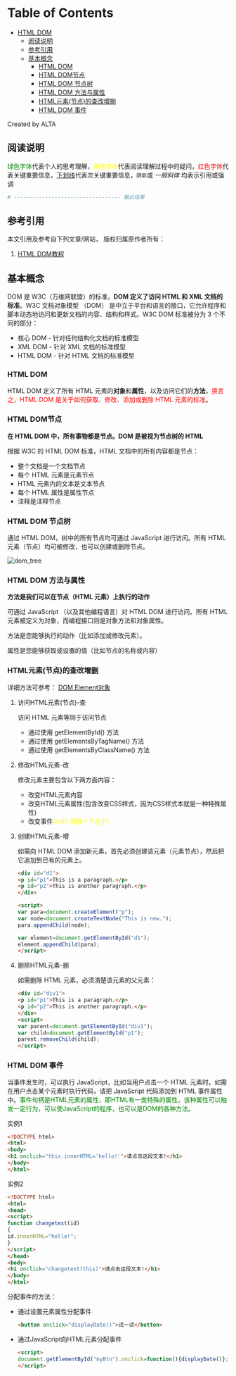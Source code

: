 
Table of Contents
=================

   * [HTML DOM](#html-dom)
      * [阅读说明](#阅读说明)
      * [参考引用](#参考引用)
      * [基本概念](#基本概念)
         * [HTML DOM](#html-dom-1)
         * [HTML DOM节点](#html-dom节点)
         * [HTML DOM 节点树](#html-dom-节点树)
         * [HTML DOM 方法与属性](#html-dom-方法与属性)
         * [HTML元素(节点)的查改增删](#html元素节点的查改增删)
         * [HTML DOM 事件](#html-dom-事件)

Created by ALTA


## 阅读说明  

<font color=#008000>绿色字体</font>代表个人的思考理解，<font color=Yellow>黄色字体</font>代表阅读理解过程中的疑问，<font color=Red>红色字体</font>代表关键重要信息，<u>下划线</u>代表次关键重要信息，`阴影`或 *一般斜体* 均表示引用或强调 

```python
# ---------------------------------- 输出结果
```

## 参考引用  

本文引用及参考自下列文章/网站， 版权归属原作者所有：

1. [HTML DOM教程](https://www.w3school.com.cn/htmldom/index.asp)


## 基本概念  

DOM 是 W3C（万维网联盟）的标准，**DOM 定义了访问 HTML 和 XML 文档的标准**。W3C 文档对象模型 （DOM） 是中立于平台和语言的接口，它允许程序和脚本动态地访问和更新文档的内容、结构和样式。W3C DOM 标准被分为 3 个不同的部分：

- 核心 DOM - 针对任何结构化文档的标准模型
- XML DOM - 针对 XML 文档的标准模型
- HTML DOM - 针对 HTML 文档的标准模型

### HTML DOM  

HTML DOM 定义了所有 HTML 元素的**对象**和**属性**，以及访问它们的**方法**，<font color=Red>换言之，HTML DOM 是关于如何获取、修改、添加或删除 HTML 元素的标准</font>。

### HTML DOM节点  

**在 HTML DOM 中，所有事物都是节点。DOM 是被视为节点树的 HTML**

根据 W3C 的 HTML DOM 标准，HTML 文档中的所有内容都是节点：

- 整个文档是一个文档节点
- 每个 HTML 元素是元素节点
- HTML 元素内的文本是文本节点
- 每个 HTML 属性是属性节点
- 注释是注释节点

### HTML DOM 节点树  

通过 HTML DOM，树中的所有节点均可通过 JavaScript 进行访问。所有 HTML 元素（节点）均可被修改，也可以创建或删除节点。  

![dom_tree](../pics/dom_tree.png)

### HTML DOM 方法与属性 

**方法是我们可以在节点（HTML 元素）上执行的动作**

可通过 JavaScript （以及其他编程语言）对 HTML DOM 进行访问。所有 HTML 元素被定义为对象，而编程接口则是对象方法和对象属性。

方法是您能够执行的动作（比如添加或修改元素）。

属性是您能够获取或设置的值（比如节点的名称或内容）

### HTML元素(节点)的查改增删  

详细方法可参考： [DOM Element对象](<https://www.w3school.com.cn/jsref/dom_obj_all.asp>)

1. 访问HTML元素(节点)-查

   访问 HTML 元素等同于访问节点

   - 通过使用 getElementById() 方法
   - 通过使用 getElementsByTagName() 方法
   - 通过使用 getElementsByClassName() 方法

2. 修改HTML元素-改

   修改元素主要包含以下两方面内容：

   - 改变HTML元素内容
   - 改变HTML元素属性(包含改变CSS样式，因为CSS样式本就是一种特殊属性)
   - 改变事件<font color=yellow>(todo 理解一下这个)</font>

3. 创建HTML元素-增

   如需向 HTML DOM 添加新元素，首先必须创建该元素（元素节点），然后把它追加到已有的元素上。

   ```html
   <div id="d1">
   <p id="p1">This is a paragraph.</p>
   <p id="p2">This is another paragraph.</p>
   </div>
   
   <script>
   var para=document.createElement("p");
   var node=document.createTextNode("This is new.");
   para.appendChild(node);
   
   var element=document.getElementById("d1");
   element.appendChild(para);
   </script>
   ```

4. 删除HTML元素-删

   如需删除 HTML 元素，必须清楚该元素的父元素：

   ```html
   <div id="div1">
   <p id="p1">This is a paragraph.</p>
   <p id="p2">This is another paragraph.</p>
   </div>
   <script>
   var parent=document.getElementById("div1");
   var child=document.getElementById("p1");
   parent.removeChild(child);
   </script>
   ```

### HTML DOM 事件  

当事件发生时，可以执行 JavaScript，比如当用户点击一个 HTML 元素时。如需在用户点击某个元素时执行代码，请把 JavaScript 代码添加到 HTML 事件属性中。<font color=green>事件句柄是HTML元素的属性，即HTML有一类特殊的属性，该种属性可以触发一定行为，可以使JavaScript的程序，也可以是DOM的各种方法。</font>

实例1

```html
<!DOCTYPE html>
<html>
<body>
<h1 onclick="this.innerHTML='hello!'">请点击这段文本!</h1>
</body>
</html>
```

实例2

```html
<!DOCTYPE html>
<html>
<head>
<script>
function changetext(id)
{
id.innerHTML="hello!";
}
</script>
</head>
<body>
<h1 onclick="changetext(this)">请点击这段文本!</h1>
</body>
</html>
```

分配事件的方法：

- 通过设置元素属性分配事件

  ```html
  <button onclick="displayDate()">试一试</button>
  ```

- 通过JavaScript向HTML元素分配事件

  ```html
  <script>
  document.getElementById("myBtn").onclick=function(){displayDate()};
  </script>
  ```

  